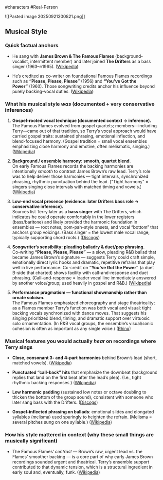 #characters #Real-Person 

![[Pasted image 20250921200821.png]]



## Musical Style

### Quick factual anchors

- He sang with **James Brown & The Famous Flames** (background-vocalist, intermittent member) and later joined **The Drifters** as a bass singer (1963–≈1965). ([Wikipedia](https://en.wikipedia.org/wiki/The_Famous_Flames?utm_source=chatgpt.com "The Famous Flames"))
    
- He’s credited as co-writer on foundational Famous Flames recordings such as **“Please, Please, Please”** (1956) and **“You’ve Got the Power”** (1960). Those songwriting credits anchor his influence beyond purely backing-vocal duties. ([Wikipedia](https://en.wikipedia.org/wiki/Please%2C_Please%2C_Please_%28James_Brown_song%29?utm_source=chatgpt.com "Please, Please, Please (James Brown song)"))
    

### What his musical style _was_ (documented + very conservative inferences)

1. **Gospel-rooted vocal technique (documented context → inference).**  
    The Famous Flames evolved from gospel quartets; members—including Terry—came out of that tradition, so Terry’s vocal approach would have carried gospel traits: sustained phrasing, emotional inflection, and blend-focused harmony. (Gospel tradition = small vocal ensembles emphasizing close harmony and emotive, often melismatic, singing.) ([Wikipedia](https://en.wikipedia.org/wiki/The_Famous_Flames?utm_source=chatgpt.com "The Famous Flames"))
    
2. **Background / ensemble harmony: smooth, quartet blend.**  
    On early Famous Flames records the backing harmonies are intentionally _smooth_ to contrast James Brown’s raw lead. Terry’s role was to help deliver those harmonies — tight intervals, synchronized phrasing, rhythmic punctuation behind the lead. (“Tight harmony” = singers singing close intervals with matched timing and vowels.) ([Wikipedia](https://en.wikipedia.org/wiki/The_Famous_Flames?utm_source=chatgpt.com "The Famous Flames"))
    
3. **Low-end vocal presence (evidence: later Drifters bass role → conservative inference).**  
    Sources list Terry later as a **bass singer** with The Drifters, which indicates he could operate comfortably in the lower registers (bass/baritone) and likely provided the harmonic foundation in ensembles — root notes, oom-pah-style onsets, and vocal “bottom” that anchors group voicings. (Bass singer = the lowest male vocal range, typically supporting chord roots.) ([Discogs](https://www.discogs.com/artist/446676-Johnny-Terry?srsltid=AfmBOopOI-FheAVklYn2gLCBLMEtloUl4_az4BSrvIorbgs5pe67ZmTu&utm_source=chatgpt.com "Johnny Terry Discography: Vinyl, CDs, & More"))
    
4. **Songwriter’s sensibility: pleading balladry & duet/pop phrasing.**  
    Co-writing **“Please, Please, Please”** — a slow, pleading R&B ballad that became James Brown’s signature — suggests Terry could craft simple, emotionally direct lyric hooks and dramatic, repetitive refrains that play well in live performance. Co-credit on **“You’ve Got the Power”** (a duet B-side that charted) shows facility with call-and-response and duet phrasing. (Call-and-response = leader vocal line immediately answered by another voice/group; used heavily in gospel and R&B.) ([Wikipedia](https://en.wikipedia.org/wiki/Please%2C_Please%2C_Please_%28James_Brown_song%29?utm_source=chatgpt.com "Please, Please, Please (James Brown song)"))
    
5. **Performance pragmatism — functional showmanship rather than ornate soloism.**  
    The Famous Flames emphasized choreography and stage theatricality; as a Flames member Terry’s function was both vocal and visual: tight backing vocals synchronized with dance moves. That suggests his singing prioritized blend, timing, and dramatic support over virtuosic solo ornamentation. (In R&B vocal groups, the ensemble’s visual/sonic cohesion is often as important as any single voice.) ([Rhino](https://www.rhino.com/article/the-famous-flames?utm_source=chatgpt.com "The Famous Flames | Rhino"))
    

### Musical features you would actually _hear_ on recordings where Terry sings

- **Close, consonant 3- and 4-part harmonies** behind Brown’s lead (short, matched vowels). ([Wikipedia](https://en.wikipedia.org/wiki/Please%2C_Please%2C_Please_%28James_Brown_song%29?utm_source=chatgpt.com "Please, Please, Please (James Brown song)"))
    
- **Punctuated “call-back” hits** that emphasize the downbeat (background replies that land on the first beat after the lead’s plea). (I.e., tight rhythmic backing responses.) ([Wikipedia](https://en.wikipedia.org/wiki/Please%2C_Please%2C_Please_%28James_Brown_song%29?utm_source=chatgpt.com "Please, Please, Please (James Brown song)"))
    
- **Low harmonic padding** (sustained low notes or octave doubling to thicken the bottom of the group sound), consistent with someone who later sang bass with the Drifters. ([Discogs](https://www.discogs.com/artist/446676-Johnny-Terry?srsltid=AfmBOopOI-FheAVklYn2gLCBLMEtloUl4_az4BSrvIorbgs5pe67ZmTu&utm_source=chatgpt.com "Johnny Terry Discography: Vinyl, CDs, & More"))
    
- **Gospel-inflected phrasing on ballads**: emotional slides and elongated syllables (melisma) used sparingly to heighten the refrain. (Melisma = several pitches sung on one syllable.) ([Wikipedia](https://en.wikipedia.org/wiki/The_Famous_Flames?utm_source=chatgpt.com "The Famous Flames"))
    

### How his style mattered in context (why these small things are musically significant)

- The Famous Flames’ _contrast_ — Brown’s raw, urgent lead vs. the Flames’ smoother backing — is a core part of why early James Brown recordings sounded urgent and theatrical. Terry’s ensemble support contributed to that dynamic tension, which is a structural ingredient in early soul and, eventually, funk. ([Wikipedia](https://en.wikipedia.org/wiki/The_Famous_Flames?utm_source=chatgpt.com "The Famous Flames"))
    
